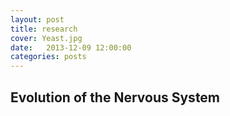 ```yaml
---
layout: post
title: research
cover: Yeast.jpg
date:   2013-12-09 12:00:00
categories: posts
---
```


## Evolution of the Nervous System